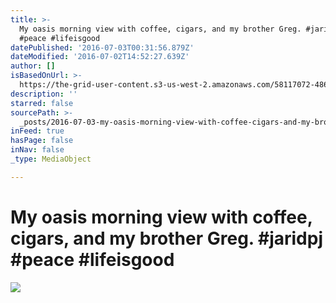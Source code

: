 ```yaml
---
title: >-
  My oasis morning view with coffee, cigars, and my brother Greg. #jaridpj
  #peace #lifeisgood
datePublished: '2016-07-03T00:31:56.879Z'
dateModified: '2016-07-02T14:52:27.639Z'
author: []
isBasedOnUrl: >-
  https://the-grid-user-content.s3-us-west-2.amazonaws.com/58117072-4867-44bc-b292-9fd29631e9d7.jpg
description: ''
starred: false
sourcePath: >-
  _posts/2016-07-03-my-oasis-morning-view-with-coffee-cigars-and-my-brother-gr.md
inFeed: true
hasPage: false
inNav: false
_type: MediaObject

---
```

# My oasis morning view with coffee, cigars, and my brother Greg. \#jaridpj \#peace \#lifeisgood
![](https://the-grid-user-content.s3-us-west-2.amazonaws.com/58117072-4867-44bc-b292-9fd29631e9d7.jpg)